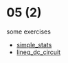 # 05 (2)
some exercises

+ [simple_stats](simple_stats.ipynb)
+ [lineq_dc_circuit](lineq_dc_circuit.ipynb)
